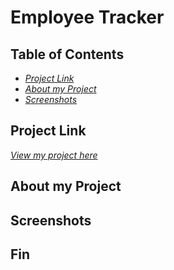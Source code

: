 # Employee Tracker

## Table of Contents

- [_Project Link_](#project-link)
- [_About my Project_](#about-my-project)
- [_Screenshots_](#screenshots)

## Project Link

[_View my project here_]()

## About my Project

## Screenshots

## Fin
